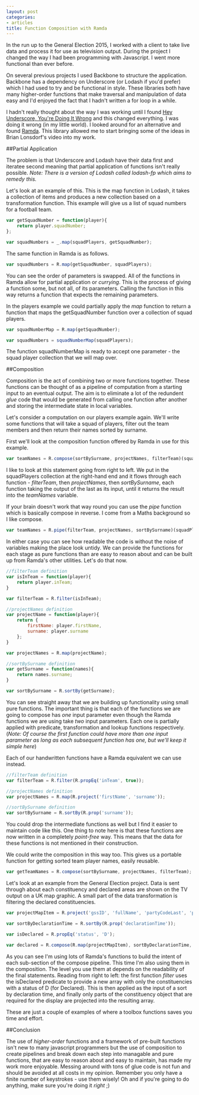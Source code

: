 ```yaml
---
layout: post
categories:
- articles
title: Function Composition with Ramda
---
```


In the run up to the General Election 2015, I worked with a client to take live data and process it for
use as television output.  During the project I changed the way I had been programming with Javascript. I went more functional than ever before.

On several previous projects I used Backbone to structure the application.  Backbone has a dependency on Underscore (or Lodash if you'd prefer) which I had used to try and be functional in style. These libraries both have many higher-order functions 
that make traversal and manipulation of data easy and I'd enjoyed the fact that I hadn't written a for loop in a while.

I hadn't really thought about the way I was working until I found <a class="article-link" href="http://www.youtube.com/watch?v=m3svKOdZijA" target="_blank">Hey Underscore, You're Doing It Wrong</a> and this changed everything. I was doing it wrong (in my little world). I looked around for an alternative and found <a class="article-link" href="http://ramdajs.com" target="_blank">Ramda</a>.  This library allowed me to start bringing some of the ideas in Brian Lonsdorf's video into my work.

##Partial Application

The problem is that Underscore and Lodash have their data first and iteratee second meaning that partial application of functions isn't really possible. *Note: There is a version of Lodash called lodash-fp which aims to remedy this.* 

Let's look at an example of this. This is the map function in Lodash, it takes a collection of items and produces a new collection based on a transformation function. This example will give us a list of squad numbers for a football team.

```js
var getSquadNumber = function(player){
	return player.squadNumber;	
};

var squadNumbers = _.map(squadPlayers, getSquadNumber);
```

The same function in Ramda is as follows.

```js
var squadNumbers = R.map(getSquadNumber, squadPlayers);
```

You can see the order of parameters is swapped.  All of the functions in Ramda allow for partial application or *currying*. This is the process of giving a function some, but not all, of its parameters.  Calling the function in this way returns a function that expects the remaining parameters.

In the players example we could partially apply the *map* function to return a function that maps the getSquadNumber function over a collection of squad players.

```js
var squadNumberMap = R.map(getSquadNumber);

var squadNumbers = squadNumberMap(squadPlayers);
```

The function squadNumberMap is ready to accept one parameter - the squad player collection that we will map over.

##Composition

Composition is the act of combining two or more functions together.  These functions can be thought of as a pipeline of computation from a starting input to an eventual output.  The aim is to eliminate a lot of the redundent *glue* code that would be generated from calling one function after another and storing the intermediate state in local variables.

Let's consider a computation on our players example again.  We'll write some functions that will take a squad of players, filter out the team members and then return their names sorted by surname.

First we'll look at the composition function offered by Ramda in use for this example.

```js
var teamNames = R.compose(sortBySurname, projectNames, filterTeam)(squadPlayers);
```

I like to look at this statement going from right to left.  We put in the squadPlayers collection at the right-hand end and it flows through each function - *filterTeam*, then *projectNames*, then *sortBySurname*, each function taking the output of the last as its input, until it returns the result into the *teamNames* variable. 

If your brain doesn't work that way round you can use the *pipe* function which is basically compose in reverse. I come from a Maths background so I like compose.

```js
var teamNames = R.pipe(filterTeam, projectNames, sortBySurname)(squadPlayers);
```

In either case you can see how readable the code is without the noise of variables making the place look untidy.  We can provide the functions for each stage as pure functions than are easy to reason about and can be built up from Ramda's other utilities. Let's do that now.

```js
//filterTeam definition
var isInTeam = function(player){
	return player.inTeam;
}

var filterTeam = R.filter(isInTeam);

//projectNames definition
var projectName = function(player){
	return {
		firstName: player.firstName,
		surname: player.surname
	};
}

var projectNames = R.map(projectName);

//sortBySurname definition
var getSurname = function(names){
	return names.surname;
}

var sortBySurname = R.sortBy(getSurname);
```

You can see straight away that we are building up functionality using small pure functions. The important thing is that each of the functions we are going to compose has *one* input parameter even though the Ramda functions we are using take *two* input parameters.  Each one is partially applied with predicate, transformation and lookup functions respectively. (*Note: Of course the first function could have more than one input parameter as long as each subsequent function has one, but we'll keep it simple here*)

Each of our handwritten functions have a Ramda equivalent we can use instead.

```js
//filterTeam definition
var filterTeam = R.filter(R.propEq('inTeam', true));

//projectNames definition
var projectNames = R.map(R.project('firstName', 'surname'));

//sortBySurname definition
var sortBySurname = R.sortBy(R.prop('surname'));
```

You could drop the intermediate functions as well but I find it easier to maintain code like this. One thing to note here is that these functions are now written in a completely *point-free* way.  This means that the data for these functions is not mentioned in their construction.

We could write the composition in this way too. This gives us a portable function for getting sorted team player names, easily reusable.

```js
var getTeamNames = R.compose(sortBySurname, projectNames, filterTeam);
```

Let's look at an example from the General Election project. Data is sent through about each constituency and declared areas are shown on the TV output on a UK map graphic.  A small part of the data transformation is filtering the declared constituencies.

```js
var projectMapItem = R.project('gssID', 'fullName', 'partyCodeLast', 'partyCodeNow', 'gainHoldWin');

var sortByDeclarationTime = R.sortBy(R.prop('declarationTime'));

var isDeclared = R.propEq('status', 'D');

var declared = R.compose(R.map(projectMapItem), sortByDeclarationTime, R.filter(isDeclared))(constituencies);
```

As you can see I'm using lots of Ramda's functions to build the intent of each sub-section of the compose pipeline.  This time I'm also using them in the composition.  The level you use them at depends on the readability of the final statements.  Reading from right to left: the first function *filter* uses the isDeclared predicate to provide a new array with only the constituencies with a status of D (for Declared).  This is then applied as the input of a sort by declaration time, and finally only parts of the constituency object that are required for the display are projected into the resulting array.

These are just a couple of examples of where a toolbox functions saves you time and effort.

##Conclusion

The use of *higher-order* functions and a framework of pre-built functions isn't new to many javascript programmers but the use of composition to create pipelines and break down each step into managable and pure functions, that are easy to reason about and easy to maintain, has made my work more enjoyable.  Messing around with tons of glue code is not fun and should be avoided at all costs in my opinion.  Remember you only have a finite number of keystrokes - use them wisely!  Oh and if you're going to do anything, make sure you're doing it *right* ;)
